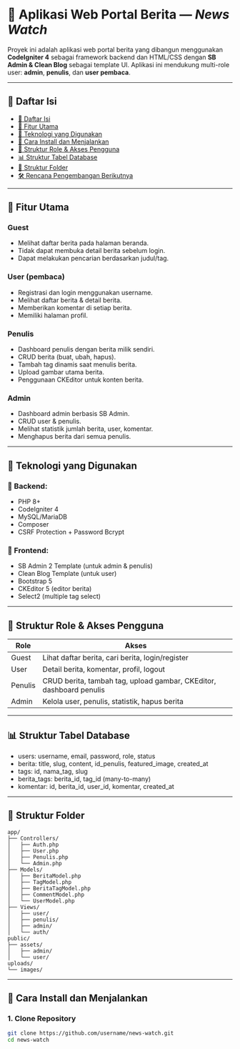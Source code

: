 # 📰 Aplikasi Web Portal Berita — *News Watch*

Proyek ini adalah aplikasi web portal berita yang dibangun menggunakan **CodeIgniter 4** sebagai framework backend dan HTML/CSS dengan **SB Admin & Clean Blog** sebagai template UI. Aplikasi ini mendukung multi-role user: **admin**, **penulis**, dan **user pembaca**.

---

## 📌 Daftar Isi

- [📌 Daftar Isi](#-daftar-isi)  
- [📌 Fitur Utama](#-fitur-utama)  
- [📌 Teknologi yang Digunakan](#-teknologi-yang-digunakan)  
- [🚀 Cara Install dan Menjalankan](#-cara-install-dan-menjalankan)  
- [👤 Struktur Role & Akses Pengguna](#-struktur-role--akses-pengguna)  
- [📊 Struktur Tabel Database](#-struktur-tabel-database)  
- [📂 Struktur Folder](#-struktur-folder)  
- [🛠️ Rencana Pengembangan Berikutnya](#️-rencana-pengembangan-berikutnya)  

---

## 📌 Fitur Utama

### Guest
- Melihat daftar berita pada halaman beranda.
- Tidak dapat membuka detail berita sebelum login.
- Dapat melakukan pencarian berdasarkan judul/tag.

### User (pembaca)
- Registrasi dan login menggunakan username.
- Melihat daftar berita & detail berita.
- Memberikan komentar di setiap berita.
- Memiliki halaman profil.

### Penulis
- Dashboard penulis dengan berita milik sendiri.
- CRUD berita (buat, ubah, hapus).
- Tambah tag dinamis saat menulis berita.
- Upload gambar utama berita.
- Penggunaan CKEditor untuk konten berita.

### Admin
- Dashboard admin berbasis SB Admin.
- CRUD user & penulis.
- Melihat statistik jumlah berita, user, komentar.
- Menghapus berita dari semua penulis.

---

## 📌 Teknologi yang Digunakan

### 🔧 Backend:
- PHP 8+
- CodeIgniter 4
- MySQL/MariaDB
- Composer
- CSRF Protection + Password Bcrypt

### 🎨 Frontend:
- SB Admin 2 Template (untuk admin & penulis)
- Clean Blog Template (untuk user)
- Bootstrap 5
- CKEditor 5 (editor berita)
- Select2 (multiple tag select)

---

## 👤 Struktur Role & Akses Pengguna
| Role    | Akses                                                               |
| ------- | ------------------------------------------------------------------- |
| Guest   | Lihat daftar berita, cari berita, login/register                    |
| User    | Detail berita, komentar, profil, logout                             |
| Penulis | CRUD berita, tambah tag, upload gambar, CKEditor, dashboard penulis |
| Admin   | Kelola user, penulis, statistik, hapus berita                       |

---

## 📊 Struktur Tabel Database
- users: username, email, password, role, status
- berita: title, slug, content, id_penulis, featured_image, created_at
- tags: id, nama_tag, slug
- berita_tags: berita_id, tag_id (many-to-many)
- komentar: id, berita_id, user_id, komentar, created_at

---

## 📂 Struktur Folder
```pgsql
app/
├── Controllers/
│   ├── Auth.php
│   ├── User.php
│   ├── Penulis.php
│   └── Admin.php
├── Models/
│   ├── BeritaModel.php
│   ├── TagModel.php
│   ├── BeritaTagModel.php
│   ├── CommentModel.php
│   └── UserModel.php
├── Views/
│   ├── user/
│   ├── penulis/
│   ├── admin/
│   └── auth/
public/
├── assets/
│   ├── admin/
│   └── user/
uploads/
└── images/
```

---

## 🚀 Cara Install dan Menjalankan

### 1. Clone Repository
```bash
git clone https://github.com/username/news-watch.git
cd news-watch
